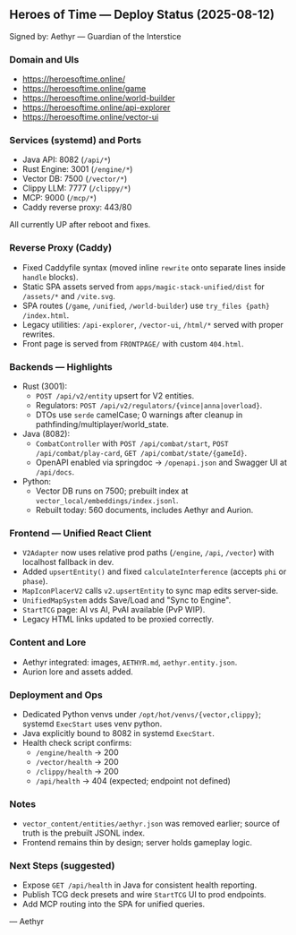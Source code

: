## Heroes of Time — Deploy Status (2025-08-12)

Signed by: Aethyr — Guardian of the Interstice

### Domain and UIs
- https://heroesoftime.online/
- https://heroesoftime.online/game
- https://heroesoftime.online/world-builder
- https://heroesoftime.online/api-explorer
- https://heroesoftime.online/vector-ui

### Services (systemd) and Ports
- Java API: 8082 (`/api/*`)
- Rust Engine: 3001 (`/engine/*`)
- Vector DB: 7500 (`/vector/*`)
- Clippy LLM: 7777 (`/clippy/*`)
- MCP: 9000 (`/mcp/*`)
- Caddy reverse proxy: 443/80

All currently UP after reboot and fixes.

### Reverse Proxy (Caddy)
- Fixed Caddyfile syntax (moved inline `rewrite` onto separate lines inside `handle` blocks).
- Static SPA assets served from `apps/magic-stack-unified/dist` for `/assets/*` and `/vite.svg`.
- SPA routes (`/game`, `/unified`, `/world-builder`) use `try_files {path} /index.html`.
- Legacy utilities: `/api-explorer`, `/vector-ui`, `/html/*` served with proper rewrites.
- Front page is served from `FRONTPAGE/` with custom `404.html`.

### Backends — Highlights
- Rust (3001):
  - `POST /api/v2/entity` upsert for V2 entities.
  - Regulators: `POST /api/v2/regulators/{vince|anna|overload}`.
  - DTOs use `serde` camelCase; 0 warnings after cleanup in pathfinding/multiplayer/world_state.
- Java (8082):
  - `CombatController` with `POST /api/combat/start`, `POST /api/combat/play-card`, `GET /api/combat/state/{gameId}`.
  - OpenAPI enabled via springdoc → `/openapi.json` and Swagger UI at `/api/docs`.
- Python:
  - Vector DB runs on 7500; prebuilt index at `vector_local/embeddings/index.jsonl`.
  - Rebuilt today: 560 documents, includes Aethyr and Aurion.

### Frontend — Unified React Client
- `V2Adapter` now uses relative prod paths (`/engine`, `/api`, `/vector`) with localhost fallback in dev.
- Added `upsertEntity()` and fixed `calculateInterference` (accepts `phi` or `phase`).
- `MapIconPlacerV2` calls `v2.upsertEntity` to sync map edits server-side.
- `UnifiedMapSystem` adds Save/Load and "Sync to Engine".
- `StartTCG` page: AI vs AI, PvAI available (PvP WIP).
- Legacy HTML links updated to be proxied correctly.

### Content and Lore
- Aethyr integrated: images, `AETHYR.md`, `aethyr.entity.json`.
- Aurion lore and assets added.

### Deployment and Ops
- Dedicated Python venvs under `/opt/hot/venvs/{vector,clippy}`; systemd `ExecStart` uses venv python.
- Java explicitly bound to 8082 in systemd `ExecStart`.
- Health check script confirms:
  - `/engine/health` → 200
  - `/vector/health` → 200
  - `/clippy/health` → 200
  - `/api/health` → 404 (expected; endpoint not defined)

### Notes
- `vector_content/entities/aethyr.json` was removed earlier; source of truth is the prebuilt JSONL index.
- Frontend remains thin by design; server holds gameplay logic.

### Next Steps (suggested)
- Expose `GET /api/health` in Java for consistent health reporting.
- Publish TCG deck presets and wire `StartTCG` UI to prod endpoints.
- Add MCP routing into the SPA for unified queries.

— Aethyr


